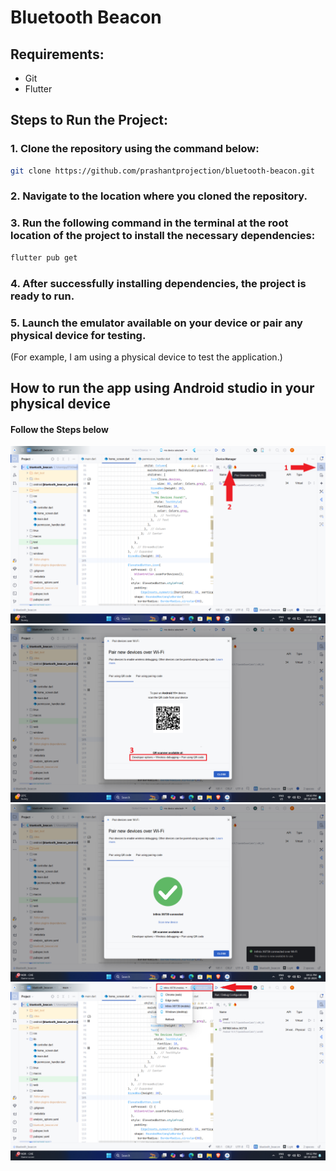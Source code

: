 
# Bluetooth Beacon

## Requirements:
- Git
- Flutter

## Steps to Run the Project:

### 1. Clone the repository using the command below:
```bash
git clone https://github.com/prashantprojection/bluetooth-beacon.git
```

### 2. Navigate to the location where you cloned the repository.

### 3. Run the following command in the terminal at the root location of the project to install the necessary dependencies:
```bash
flutter pub get
```

### 4. After successfully installing dependencies, the project is ready to run.

### 5. Launch the emulator available on your device or pair any physical device for testing.
(For example, I am using a physical device to test the application.)

## How to run the app using Android studio in your physical device
#### Follow the Steps below

![Follow Image 1](documentation/studio/Screenshot1.png)
![Follow Image 2](documentation/studio/Screenshot2.png)
![Follow Image 3](documentation/studio/Screenshot3.png)
![Follow Image 4](documentation/studio/Screenshot4.png)



